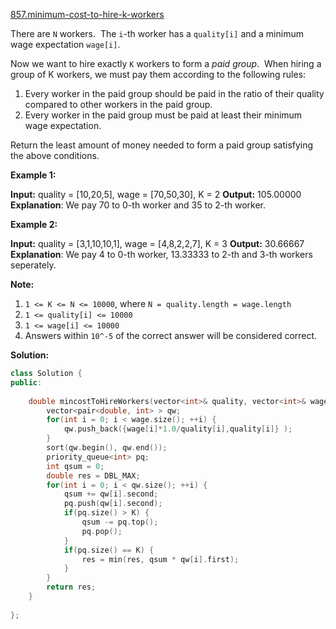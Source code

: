 [857.minimum-cost-to-hire-k-workers](https://leetcode.com/problems/minimum-cost-to-hire-k-workers/)  

There are `N` workers.  The `i`\-th worker has a `quality[i]` and a minimum wage expectation `wage[i]`.

Now we want to hire exactly `K` workers to form a _paid group_.  When hiring a group of K workers, we must pay them according to the following rules:

1.  Every worker in the paid group should be paid in the ratio of their quality compared to other workers in the paid group.
2.  Every worker in the paid group must be paid at least their minimum wage expectation.

Return the least amount of money needed to form a paid group satisfying the above conditions.

**Example 1:**

**Input:** quality = \[10,20,5\], wage = \[70,50,30\], K = 2
**Output:** 105.00000
**Explanation**: We pay 70 to 0-th worker and 35 to 2-th worker.

**Example 2:**

**Input:** quality = \[3,1,10,10,1\], wage = \[4,8,2,2,7\], K = 3
**Output:** 30.66667
**Explanation**: We pay 4 to 0-th worker, 13.33333 to 2-th and 3-th workers seperately. 

**Note:**

1.  `1 <= K <= N <= 10000`, where `N = quality.length = wage.length`
2.  `1 <= quality[i] <= 10000`
3.  `1 <= wage[i] <= 10000`
4.  Answers within `10^-5` of the correct answer will be considered correct.  



**Solution:**  

```cpp
class Solution {
public:
    
    double mincostToHireWorkers(vector<int>& quality, vector<int>& wage, int K) {
        vector<pair<double, int> > qw;
        for(int i = 0; i < wage.size(); ++i) {
            qw.push_back({wage[i]*1.0/quality[i],quality[i]} );
        }
        sort(qw.begin(), qw.end());
        priority_queue<int> pq;
        int qsum = 0;
        double res = DBL_MAX;
        for(int i = 0; i < qw.size(); ++i) {
            qsum += qw[i].second;
            pq.push(qw[i].second);
            if(pq.size() > K) {
                qsum -= pq.top();
                pq.pop();
            }
            if(pq.size() == K) {
                res = min(res, qsum * qw[i].first);
            }
        } 
        return res;
    }
    
};
```
      
